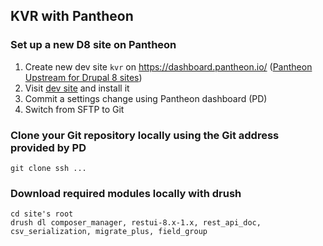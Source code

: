 ## KVR with Pantheon

### Set up a new D8 site on Pantheon

1. Create new dev site `kvr` on https://dashboard.pantheon.io/ ([Pantheon Upstream for Drupal 8 sites](https://github.com/pantheon-systems/drops-8))
2. Visit [dev site](http://dev-kvr.pantheon.io/) and install it
3. Commit a settings change using Pantheon dashboard (PD)
4. Switch from SFTP to Git

### Clone your Git repository locally using the Git address provided by PD

    git clone ssh ...

### Download required modules locally with drush

    cd site's root
    drush dl composer_manager, restui-8.x-1.x, rest_api_doc, csv_serialization, migrate_plus, field_group

